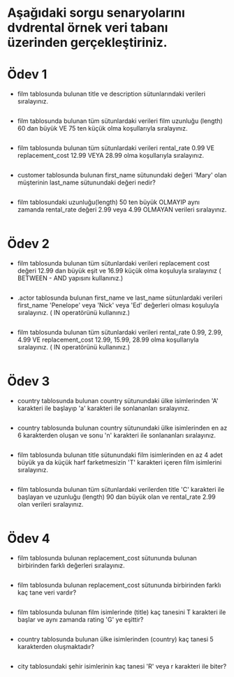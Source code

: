 # Aşağıdaki sorgu senaryolarını dvdrental örnek veri tabanı üzerinden gerçekleştiriniz.

# Ödev 1

* film tablosunda bulunan title ve description sütunlarındaki verileri sıralayınız.
```

```
* film tablosunda bulunan tüm sütunlardaki verileri film uzunluğu (length) 60 dan büyük VE 75 ten küçük olma koşullarıyla sıralayınız.
```

```
* film tablosunda bulunan tüm sütunlardaki verileri rental_rate 0.99 VE replacement_cost 12.99 VEYA 28.99 olma koşullarıyla sıralayınız.
```

```
* customer tablosunda bulunan first_name sütunundaki değeri 'Mary' olan müşterinin last_name sütunundaki değeri nedir?
```

```
* film tablosundaki uzunluğu(length) 50 ten büyük OLMAYIP aynı zamanda rental_rate değeri 2.99 veya 4.99 OLMAYAN verileri sıralayınız.
```

```

# Ödev 2

* film tablosunda bulunan tüm sütunlardaki verileri replacement cost değeri 12.99 dan büyük eşit ve 16.99 küçük olma koşuluyla sıralayınız ( BETWEEN - AND yapısını kullanınız.)
```

```
* .actor tablosunda bulunan first_name ve last_name sütunlardaki verileri first_name 'Penelope' veya 'Nick' veya 'Ed' değerleri olması koşuluyla sıralayınız. ( IN operatörünü kullanınız.)
```

```
* film tablosunda bulunan tüm sütunlardaki verileri rental_rate 0.99, 2.99, 4.99 VE replacement_cost 12.99, 15.99, 28.99 olma koşullarıyla sıralayınız. ( IN operatörünü kullanınız.)
```

```

# Ödev 3

* country tablosunda bulunan country sütunundaki ülke isimlerinden 'A' karakteri ile başlayıp 'a' karakteri ile sonlananları sıralayınız.
```

```
* country tablosunda bulunan country sütunundaki ülke isimlerinden en az 6 karakterden oluşan ve sonu 'n' karakteri ile sonlananları sıralayınız.
```

```
* film tablosunda bulunan title sütunundaki film isimlerinden en az 4 adet büyük ya da küçük harf farketmesizin 'T' karakteri içeren film isimlerini sıralayınız.
```

```
* film tablosunda bulunan tüm sütunlardaki verilerden title 'C' karakteri ile başlayan ve uzunluğu (length) 90 dan büyük olan ve rental_rate 2.99 olan verileri sıralayınız.
```

```

# Ödev 4

* film tablosunda bulunan replacement_cost sütununda bulunan birbirinden farklı değerleri sıralayınız.
```

```
* film tablosunda bulunan replacement_cost sütununda birbirinden farklı kaç tane veri vardır?
```

```
* film tablosunda bulunan film isimlerinde (title) kaç tanesini T karakteri ile başlar ve aynı zamanda rating 'G' ye eşittir?
```

```
* country tablosunda bulunan ülke isimlerinden (country) kaç tanesi 5 karakterden oluşmaktadır?
```

```
* city tablosundaki şehir isimlerinin kaç tanesi 'R' veya r karakteri ile biter?
```

```
